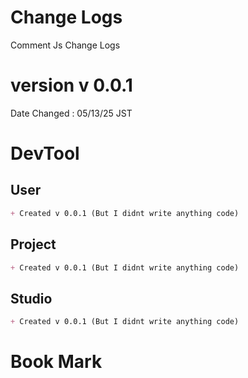 # Change Logs
Comment Js Change Logs  

# version v 0.0.1
Date Changed : 05/13/25 JST

# DevTool

## User
```markdown
+ Created v 0.0.1 (But I didnt write anything code)
```

## Project
```markdown
+ Created v 0.0.1 (But I didnt write anything code)
```

## Studio
```markdown
+ Created v 0.0.1 (But I didnt write anything code)
```

# Book Mark
